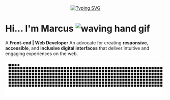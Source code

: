 <div align="center">
  <a href="https://git.io/typing-svg">
    <img src="https://readme-typing-svg.demolab.com?font=Roboto&weight=700&size=30&pause=1000&color=00FF00&center=true&vCenter=true&random=false&width=524&lines=%E2%8A%B9+Hello+there,+I'm+Marcus!+%CB%99%E1%B5%95%CB%99+%E2%8A%B9+" alt="Typing SVG">
  </a>
</div>



# Hi... I'm Marcus  <img src="https://giffiles.alphacoders.com/221/221780.gif" alt="waving hand gif" aria-hidden="true" width="100" height="60" />

A **Front-end | Web Developer** An advocate for creating **responsive**, **accessible**, and **inclusive digital interfaces** that deliver intuitive and engaging experiences on the web.



<picture align="center">
  <source media="(prefers-color-scheme: dark)" srcset="https://raw.githubusercontent.com/rateryyz/rateryyz/output/github-contribution-grid-snake-dark.svg">
  <source media="(prefers-color-scheme: light)" srcset="https://raw.githubusercontent.com/rateryyz/rateryyz/output/github-contribution-grid-snake-dark.svg">
  <img align="center" alt="github contribution grid snake animation" src="https://raw.githubusercontent.com/rateryyz/rateryyz/output/github-contribution-grid-snake.svg">
</picture>
